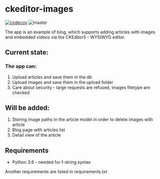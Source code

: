 # ckeditor-images

[![codecov](https://codecov.io/gh/Boring-Mind/ckeditor-images/branch/master/graph/badge.svg)](https://codecov.io/gh/Boring-Mind/ckeditor-images)
![master](https://github.com/Boring-Mind/ckeditor-images/workflows/Main%20workflow%20for%20master%20branch/badge.svg?branch=master)

The app is an example of blog, which supports adding articles with images and embedded videos via the CKEditor5 - WYSIWYG editor.

## Current state:
### The app can:
1. Upload articles and save them in the db
2. Upload images and save them in the upload folder
3. Care about security - large requests are refused, images filetype are checked


## Will be added:
1. Storing image paths in the article model in order to delete images with article
2. Blog page with articles list
3. Detail view of the article

## Requirements
* Python 3.6 - needed for f-string syntax


Another requirements are listed in requirements.txt
